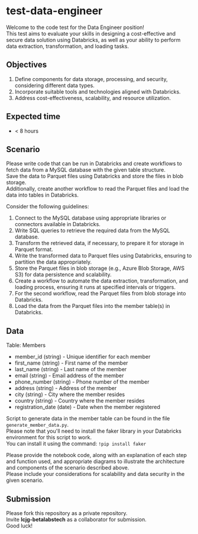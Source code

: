 # test-data-engineer

Welcome to the code test for the Data Engineer position!  
  This test aims to evaluate your skills in designing a cost-effective and secure data solution using Databricks, as well as your ability to perform data extraction, transformation, and loading tasks.

## Objectives

1. Define components for data storage, processing, and security, considering different data types.
1. Incorporate suitable tools and technologies aligned with Databricks.
1. Address cost-effectiveness, scalability, and resource utilization.

## Expected time

- < 8 hours

## Scenario

Please write code that can be run in Databricks and create workflows to fetch data from a MySQL database with the given table structure.  
Save the data to Parquet files using Databricks and store the files in blob storage.  
Additionally, create another workflow to read the Parquet files and load the data into tables in Databricks.
  
Consider the following guidelines:

1. Connect to the MySQL database using appropriate libraries or connectors available in Databricks.
1. Write SQL queries to retrieve the required data from the MySQL database.
1. Transform the retrieved data, if necessary, to prepare it for storage in Parquet format.
1. Write the transformed data to Parquet files using Databricks, ensuring to partition the data appropriately.
1. Store the Parquet files in blob storage (e.g., Azure Blob Storage, AWS S3) for data persistence and scalability.
1. Create a workflow to automate the data extraction, transformation, and loading process, ensuring it runs at specified intervals or triggers.
1. For the second workflow, read the Parquet files from blob storage into Databricks.
1. Load the data from the Parquet files into the member table(s) in Databricks.

## Data

Table: Members

- member_id (string) - Unique identifier for each member
- first_name (string) - First name of the member
- last_name (string) - Last name of the member
- email (string) - Email address of the member
- phone_number (string) - Phone number of the member
- address (string) - Address of the member
- city (string) - City where the member resides
- country (string) - Country where the member resides
- registration_date (date) - Date when the member registered

Script to generate data in the member table can be found in the file `generate_member_data.py`.  
Please note that you'll need to install the faker library in your Databricks environment for this script to work.  
You can install it using the command: `!pip install faker`  

Please provide the notebook code, along with an explanation of each step and function used, and appropriate diagrams to illustrate the architecture and components of the scenario described above.  
Please include your considerations for scalability and data security in the given scenario.    

## Submission

Please fork this repository as a private repository.  
Invite __lcjg-betalabstech__ as a collaborator for submission.  
Good luck!

